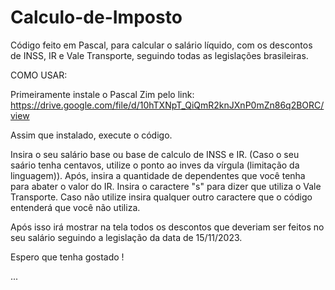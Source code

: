 # Calculo-de-Imposto
Código feito em Pascal, para calcular o salário líquido, com os descontos de INSS, IR e Vale Transporte, seguindo todas as legislações brasileiras.

COMO USAR:

Primeiramente instale o Pascal Zim pelo link: https://drive.google.com/file/d/10hTXNpT_QiQmR2knJXnP0mZn86q2BORC/view

Assim que instalado, execute o código.

Insira o seu salário base ou base de calculo de INSS e IR. (Caso o seu saário tenha centavos, utilize o ponto ao inves da vírgula (limitação da linguagem)).
Após, insira a quantidade de dependentes que você tenha para abater o valor do IR.
Insira o caractere "s" para dizer que utiliza o Vale Transporte. Caso não utilize insira qualquer outro caractere que o código entenderá que você não utiliza.

Após isso irá mostrar na tela todos os descontos que deveriam ser feitos no seu salário seguindo a legislação da data de 15/11/2023.

Espero que tenha gostado !

...
